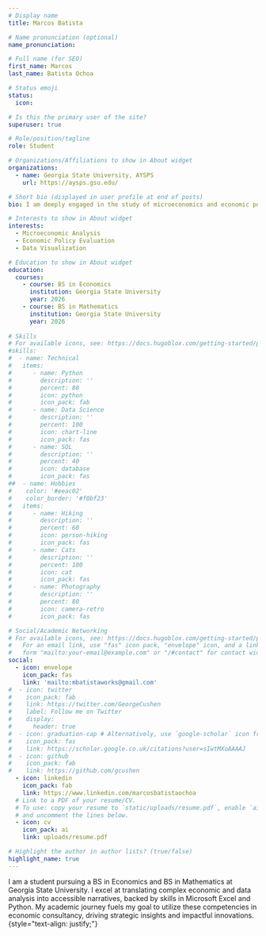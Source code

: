 ```yaml
---
# Display name
title: Marcos Batista

# Name pronunciation (optional)
name_pronunciation: 

# Full name (for SEO)
first_name: Marcos
last_name: Batista Ochoa

# Status emoji
status:
  icon: 

# Is this the primary user of the site?
superuser: true

# Role/position/tagline
role: Student

# Organizations/Affiliations to show in About widget
organizations:
  - name: Georgia State University, AYSPS
    url: https://aysps.gsu.edu/

# Short bio (displayed in user profile at end of posts)
bio: I am deeply engaged in the study of microeconomics and economic policy analysis, with a particular focus on applying economic principles across diverse fields.

# Interests to show in About widget
interests:
  - Microeconomic Analysis
  - Economic Policy Evaluation
  - Data Visualization

# Education to show in About widget
education:
  courses:
    - course: BS in Economics
      institution: Georgia State University
      year: 2026
    - course: BS in Mathematics
      institution: Georgia State University
      year: 2026
      
# Skills
# For available icons, see: https://docs.hugoblox.com/getting-started/page-builder/#icons
#skills:
#  - name: Technical
#   items:
#      - name: Python
#        description: ''
#        percent: 80
#        icon: python
#        icon_pack: fab
#      - name: Data Science
#        description: ''
#        percent: 100
#        icon: chart-line
#        icon_pack: fas
#      - name: SQL
#        description: ''
#        percent: 40
#        icon: database
#        icon_pack: fas
##  - name: Hobbies
#    color: '#eeac02'
#    color_border: '#f0bf23'
#   items:
#      - name: Hiking
#        description: ''
#        percent: 60
#        icon: person-hiking
#        icon_pack: fas
#      - name: Cats
#        description: ''
#        percent: 100
#        icon: cat
#        icon_pack: fas
#      - name: Photography
#        description: ''
#        percent: 80
#        icon: camera-retro
#        icon_pack: fas

# Social/Academic Networking
# For available icons, see: https://docs.hugoblox.com/getting-started/page-builder/#icons
#   For an email link, use "fas" icon pack, "envelope" icon, and a link in the
#   form "mailto:your-email@example.com" or "/#contact" for contact widget.
social:
  - icon: envelope
    icon_pack: fas
    link: 'mailto:mbatistaworks@gmail.com'
#  - icon: twitter
#    icon_pack: fab
#    link: https://twitter.com/GeorgeCushen
#    label: Follow me on Twitter
#    display:
#      header: true
#  - icon: graduation-cap # Alternatively, use `google-scholar` icon from `ai` icon pack
#    icon_pack: fas
#    link: https://scholar.google.co.uk/citations?user=sIwtMXoAAAAJ
#  - icon: github
#    icon_pack: fab
#    link: https://github.com/gcushen
  - icon: linkedin
    icon_pack: fab
    link: https://www.linkedin.com/marcosbatistaochoa
  # Link to a PDF of your resume/CV.
  # To use: copy your resume to `static/uploads/resume.pdf`, enable `ai` icons in `params.yaml`,
  # and uncomment the lines below.
  - icon: cv
    icon_pack: ai
    link: uploads/resume.pdf

# Highlight the author in author lists? (true/false)
highlight_name: true
---
```


I am a student pursuing a BS in Economics and BS in Mathematics at Georgia State University. I excel at translating complex economic and data analysis into accessible narratives, backed by skills in Microsoft Excel and Python. My academic journey fuels my goal to utilize these competencies in economic consultancy, driving strategic insights and impactful innovations.
{style="text-align: justify;"}
